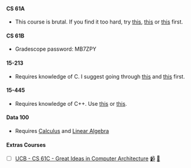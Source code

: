 #### CS 61A

- This course is brutal. If you find it too hard, try [this](https://programming-23.mooc.fi/), [this](https://cs50.harvard.edu/x/2023/) or [this](https://htdp.org/) first.
 
#### CS 61B

-  Gradescope password: MB7ZPY

#### 15-213

- Requires knowledge of C. I suggest going through [this](http://knking.com/books/c2/index.html) and [this](https://link.springer.com/book/10.1007/978-3-030-54256-6) first.

#### 15-445

- Requires knowledge of C++. Use [this](https://www.learncpp.com/) or [this](https://en.cppreference.com/w/).

#### Data 100

- Requires [Calculus](https://www.cengage.uk/c/calculus-early-transcendentals-metric-edition-9e-stewart-clegg-watson/9780357113516/) and [Linear Algebra](https://math.mit.edu/~gs/linearalgebra/ila6/indexila6.html)

#### Extras Courses

- [ ] [UCB - CS 61C - Great Ideas in Computer Architecture](https://inst.eecs.berkeley.edu/~cs61c/fa22/) [📹](https://www.bilibili.com/video/BV1Se411c766/) [🥼](https://github.com/orgs/61c-teach/repositories)
